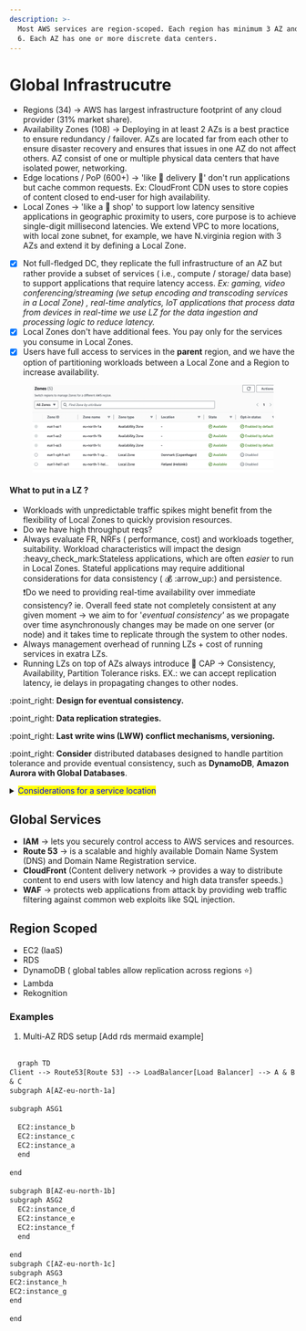 ```yaml
---
description: >-
  Most AWS services are region-scoped. Each region has minimum 3 AZ and maximum
  6. Each AZ has one or more discrete data centers.
---
```


# Global Infrastrucutre

* Regions (34) -> AWS has largest infrastructure footprint of any cloud provider (31% market share).
* Availability Zones (108) -> Deploying in at least 2 AZs is a best practice to ensure redundancy / failover. AZs are located far from each other to ensure disaster recovery and ensures that issues in one AZ do not affect others.  AZ consist of one or multiple physical data centers that have isolated power, networking.
* Edge locations / PoP (600+) ->  'like :pizza: delivery :truck:' don't run applications but cache common requests. Ex: CloudFront CDN uses to store copies of content closed to end-user for high availa­bility.
* Local Zones -> 'like a :pizza: shop'  to support low latency sensitive applications in geographic proximity to users, core purpose is to achieve single-digit millisecond latencies. We extend  VPC to more locations, with local zone subnet, for example, we have N.virginia region with 3 AZs and extend it by defining a Local Zone.&#x20;

<!---->

* [x] Not full-fledged DC, they replicate the full infrastructure of an AZ but rather provide a subset of services ( i.e., compute / storage/ data base) to support applications that require latency access. _Ex: gaming, video conferencing/streaming (we setup encoding and transcoding services in a Local Zone) , real-time analytics, IoT applications that process data from devices in real-time we use LZ for the data ingestion and processing logic to reduce latency._
* [x] Local Zones don't have  additional fees. You pay only for the services you consume in Local Zones.
* [x] Users have full access to services in the **parent** region, and we  have the option of partitioning workloads between a Local Zone and a Region to increase availability.

<figure><img src="../.gitbook/assets/Screenshot 2024-10-22 at 12.08.57.png" alt=""><figcaption></figcaption></figure>

#### **What to put in a LZ ?**&#x20;

* Workloads with unpredictable traffic spikes might benefit from the flexibility of Local Zones to quickly provision resources.
* Do we have high throughput reqs?
* Always evaluate FR, NRFs ( performance, cost) and workloads together, suitability. Workload characteristics will impact the design :heavy\_check\_mark:Stateless applications, which are often _easier_ to run in Local Zones. Stateful applications may require additional considerations for data consistency ( :moneybag: :arrow\_up:) and persistence. :exclamation:Do we need to providing real-time availability over immediate consistency? ie. Overall feed state not completely consistent at any given moment -> we aim to for '_eventual consistency'_ as we propagate over time asynchronously changes may be made on one server (or node) and it takes time to replicate through the system to other nodes.
* Always management overhead of running LZs + cost of running services in exatra LZs.
* Running LZs on top of AZs always introduce  🧢 CAP -> Consistency, Availability, Partition Tolerance risks. EX.: we can accept replication latency,  ie delays in propagating changes to other nodes.

:point\_right: **Design for eventual consistency.**

:point\_right: **Data replication strategies.**

:point\_right: **Last write wins (LWW) conflict mechanisms, versioning.**

:point\_right: **Consider** distributed databases designed to handle partition tolerance and provide eventual consistency, such as **DynamoDB**, **Amazon Aurora with Global Databases**.

<details>

<summary><mark style="color:blue;">Considerations for a service location</mark></summary>

1. **Compliance & regulations** -> data residency laws (ISO27001, GDPR)
2. **Price** -> pricing vary by region (ex: ie Brazil tax system makes the same payload more expensive than US region)
3. **Availability within the region** -> not all features are available globally
4. **Proximity**  -> reduced latency

</details>

## Global  Services

* **IAM** → lets you securely control access to AWS services and resources.
* **Route 53** → is a scalable and highly available Domain Name System (DNS) and Domain Name Regist­ration service.
* **CloudFront** (Content delivery network → provides a way to distribute content to end users with low latency and high data transfer speeds.)
* **WAF** → protects web applic­ations from attack by providing web traffic filtering against common web exploits like SQL injection.

## Region Scoped

* EC2 (IaaS)
* RDS
* DynamoDB ( global tables allow replication across regions :star:)
* Lambda
* Rekognition

### Examples

1. Multi-AZ RDS setup [Add rds mermaid example]
```mermaid

  graph TD
Client --> Route53[Route 53] --> LoadBalancer[Load Balancer] --> A & B & C
subgraph A[AZ-eu-north-1a]

subgraph ASG1

  EC2:instance_b
  EC2:instance_c
  EC2:instance_a
  end

end

subgraph B[AZ-eu-north-1b]
subgraph ASG2
  EC2:instance_d
  EC2:instance_e
  EC2:instance_f
  end

end
subgraph C[AZ-eu-north-1c]
subgraph ASG3
EC2:instance_h
EC2:instance_g
end

end
 
```
